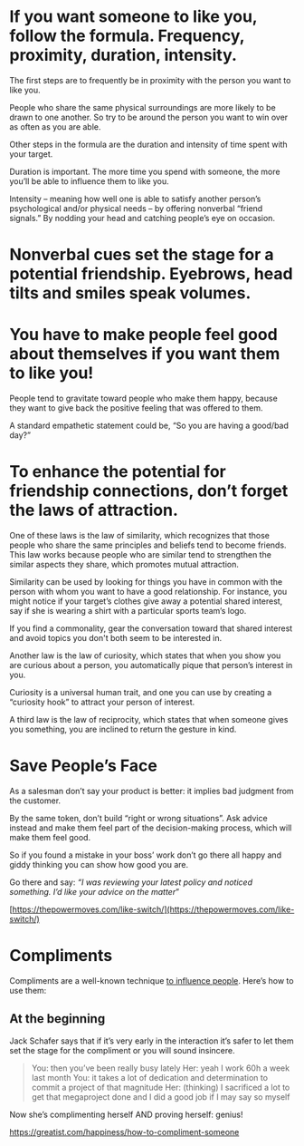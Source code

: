 # If you want someone to like you, follow the formula. Frequency, proximity, duration, intensity.

The first steps are to frequently be in proximity with the person you want to like you.

People who share the same physical surroundings are more likely to be drawn to one another. So try to be around the person you want to win over as often as you are able.

Other steps in the formula are the duration and intensity of time spent with your target.

Duration is important. The more time you spend with someone, the more you’ll be able to influence them to like you.

Intensity – meaning how well one is able to satisfy another person’s psychological and/or physical needs – by offering nonverbal “friend signals.” By nodding your head and catching people’s eye on occasion.

# Nonverbal cues set the stage for a potential friendship. Eyebrows, head tilts and smiles speak volumes.

# You have to make people feel good about themselves if you want them to like you!

People tend to gravitate toward people who make them happy, because they want to give back the positive feeling that was offered to them.

A standard empathetic statement could be, “So you are having a good/bad day?”

# To enhance the potential for friendship connections, don’t forget the laws of attraction.

One of these laws is the law of similarity, which recognizes that those people who share the same principles and beliefs tend to become friends. This law works because people who are similar tend to strengthen the similar aspects they share, which promotes mutual attraction.

Similarity can be used by looking for things you have in common with the person with whom you want to have a good relationship. For instance, you might notice if your target’s clothes give away a potential shared interest, say if she is wearing a shirt with a particular sports team’s logo.

If you find a commonality, gear the conversation toward that shared interest and avoid topics you don't both seem to be interested in.

Another law is the law of curiosity, which states that when you show you are curious about a person, you automatically pique that person’s interest in you.

Curiosity is a universal human trait, and one you can use by creating a “curiosity hook” to attract your person of interest.

A third law is the law of reciprocity, which states that when someone gives you something, you are inclined to return the gesture in kind.

# Save People’s Face

As a salesman don’t say your product is better: it implies bad judgment from the customer.

By the same token, don’t build “right or wrong situations”. Ask advice instead and make them feel part of the decision-making process, which will make them feel good.

So if you found a mistake in your boss’ work don’t go there all happy and giddy thinking you can show how good you are.

Go there and say: *“I was reviewing your latest policy and noticed something. I’d like your advice on the matter*”

[https://thepowermoves.com/like-switch/](https://thepowermoves.com/like-switch/)

# Compliments

Compliments are a well-known technique [to influence people](https://thepowermoves.com/influence-summary/). Here’s how to use them:

## At the beginning

Jack Schafer says that if it’s very early in the interaction it’s safer to let them set the stage for the compliment or you will sound insincere.

> You: then you’ve been really busy lately
Her: yeah I work 60h a week last month
You: it takes a lot of dedication and determination to commit a project of that magnitude
Her: (thinking) I sacrificed a lot to get that megaproject done and I did a good job if I may say so myself

Now she’s complimenting herself AND proving herself: genius!

https://greatist.com/happiness/how-to-compliment-someone
